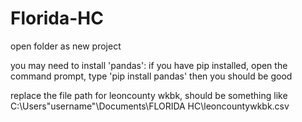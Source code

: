 # Florida-HC
open folder as new project

you may need to install 'pandas': if you have pip installed, open the command prompt, type 'pip install pandas' then you should be good

replace the file path for leoncounty wkbk, should be something like C:\Users\"username"\Documents\FLORIDA HC\leoncountywkbk.csv

